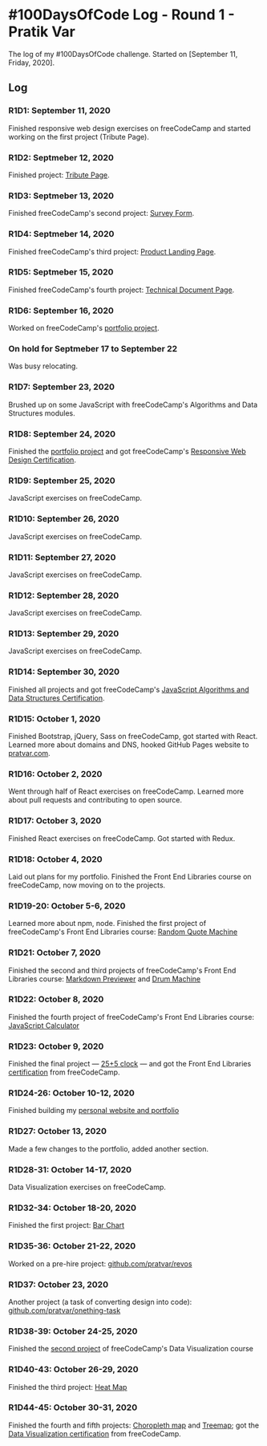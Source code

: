 # #100DaysOfCode Log - Round 1 - Pratik Var

The log of my #100DaysOfCode challenge. Started on [September 11, Friday, 2020].

## Log

### R1D1: September 11, 2020
Finished responsive web design exercises on freeCodeCamp and started working on the first project (Tribute Page).

### R1D2: Septmeber 12, 2020
Finished project: [Tribute Page](pratvar.github.io/fCC-projects/html-css/tribute-page).

### R1D3: Septmeber 13, 2020
Finished freeCodeCamp's second project: [Survey Form](https://pratvar.github.io/fCC-projects/html-css/survey-form/).

### R1D4: Septmeber 14, 2020
Finished freeCodeCamp's third project: [Product Landing Page](https://pratvar.github.io/fCC-projects/html-css/product-landing-page/).

### R1D5: Septmeber 15, 2020
Finished freeCodeCamp's fourth project: [Technical Document Page](https://pratvar.github.io/fCC-projects/html-css/technical-documentation-page/).

### R1D6: September 16, 2020
Worked on freeCodeCamp's [portfolio project](https://pratvar.github.io).

### On hold for Septmeber 17 to September 22
Was busy relocating.

### R1D7: September 23, 2020
Brushed up on some JavaScript with freeCodeCamp's Algorithms and Data Structures modules.

### R1D8: September 24, 2020
Finished the [portfolio project](https://pratvar.github.io) and got freeCodeCamp's [Responsive Web Design Certification](https://www.freecodecamp.org/certification/pratvar/responsive-web-design).

### R1D9: September 25, 2020
JavaScript exercises on freeCodeCamp.

### R1D10: September 26, 2020
JavaScript exercises on freeCodeCamp.

### R1D11: September 27, 2020
JavaScript exercises on freeCodeCamp.

### R1D12: September 28, 2020
JavaScript exercises on freeCodeCamp.

### R1D13: September 29, 2020
JavaScript exercises on freeCodeCamp.

### R1D14: September 30, 2020
Finished all projects and got freeCodeCamp's [JavaScript Algorithms and Data Structures Certification](https://www.freecodecamp.org/certification/pratvar/javascript-algorithms-and-data-structures).

### R1D15: October 1, 2020
Finished Bootstrap, jQuery, Sass on freeCodeCamp, got started with React. Learned more about domains and DNS, hooked GitHub Pages website to [pratvar.com](https://www.pratvar.com).

### R1D16: October 2, 2020
Went through half of React exercises on freeCodeCamp. Learned more about pull requests and contributing to open source.

### R1D17: October 3, 2020
Finished React exercises on freeCodeCamp. Got started with Redux.

### R1D18: October 4, 2020
Laid out plans for my portfolio. Finished the Front End Libraries course on freeCodeCamp, now moving on to the projects.

### R1D19-20: October 5-6, 2020
Learned more about npm, node. Finished the first project of freeCodeCamp's Front End Libraries course: [Random Quote Machine](https://pratvar.com/fCC-projects/frontend-libs/random-quote)

### R1D21: October 7, 2020
Finished the second and third projects of freeCodeCamp's Front End Libraries course: [Markdown Previewer](https://pratvar.com/fCC-projects/frontend-libs/markdown-previewer/) and [Drum Machine](https://pratvar.com/fCC-projects/frontend-libs/drum-machine/)

### R1D22: October 8, 2020
Finished the fourth project of freeCodeCamp's Front End Libraries course: [JavaScript Calculator](https://pratvar.com/fCC-projects/frontend-libs/js-calculator)

### R1D23: October 9, 2020
Finished the final project — [25+5 clock](https://pratvar.com/fCC-projects/frontend-libs/pomodoro-timer) — and got the Front End Libraries [certification](https://www.freecodecamp.org/certification/pratvar/front-end-libraries) from freeCodeCamp.

### R1D24-26: October 10-12, 2020
Finished building my [personal website and portfolio](https://pratvar.com)

### R1D27: October 13, 2020
Made a few changes to the portfolio, added another section.

### R1D28-31: October 14-17, 2020
Data Visualization exercises on freeCodeCamp.

### R1D32-34: October 18-20, 2020
Finished the first project: [Bar Chart](https://pratvar.com/fCC-projects/data-visualization/bar-chart/)

### R1D35-36: October 21-22, 2020
Worked on a pre-hire project: [github.com/pratvar/revos](https://github.com/pratvar/revos)

### R1D37: October 23, 2020
Another project (a task of converting design into code): [github.com/pratvar/onething-task](https://github.com/pratvar/onething-task)

### R1D38-39: October 24-25, 2020
Finished the [second project](https://pratvar.com/fCC-projects/data-visualization/scatterplot-graph/) of freeCodeCamp's Data Visualization course

### R1D40-43: October 26-29, 2020
Finished the third project: [Heat Map](https://pratvar.com/fCC-projects/data-visualization/heat-map/)

### R1D44-45: October 30-31, 2020
Finished the fourth and fifth projects: [Choropleth map](https://pratvar.com/fCC-projects/data-visualization/choropleth-map) and [Treemap](https://pratvar.com/fCC-projects/data-visualization/treemap); got the [Data Visualization certification](https://www.freecodecamp.org/certification/pratvar/data-visualization) from freeCodeCamp.
